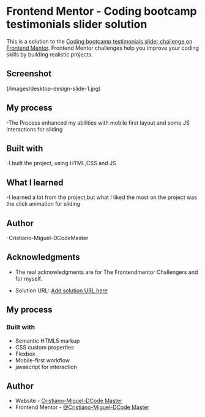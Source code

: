 # Frontend Mentor - Coding bootcamp testimonials slider solution

This is a solution to the [Coding bootcamp testimonials slider challenge on Frontend Mentor](https://www.frontendmentor.io/challenges/coding-bootcamp-testimonials-slider-4FNyLA8JL). Frontend Mentor challenges help you improve your coding skills by building realistic projects. 

## Screenshot
  (/images/desktop-design-slide-1.jpg)

## My process
-The Process enhanced my abilities with mobile first layout and some JS interactions for sliding

  ## Built with
-I built the project, using HTML,CSS and JS

  ## What I learned
-I learned a lot from the project,but what I liked the most on the project was the click animation for sliding

## Author
-Cristiano-Miguel-DCodeMaster

## Acknowledgments
- The real acknowledgments are for The Frontendmentor Challengers and for myself.

- Solution URL: [Add solution URL here](https://your-solution-url.com)

## My process

### Built with

- Semantic HTML5 markup
- CSS custom properties
- Flexbox
- Mobile-first workflow
- javascript for interaction

## Author

- Website - [Cristiano-Miguel-DCode Master](https://www.github.com/cristiano-miguel-dcodemaster)
- Frontend Mentor - [@Cristiano-Miguel-DCode Master](https://www.frontendmentor.io/profile/yourusername)
